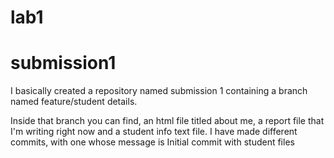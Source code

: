 # lab1
# submission1

I basically created a repository named submission 1 containing a branch named feature/student details.

Inside that branch you can find, an html file titled about me, a report file that
I'm writing right now and a student info text file. I have made different commits,
with one whose message is Initial commit with student files 

